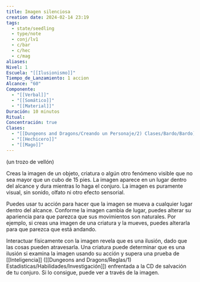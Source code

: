 ```yaml
---
title: Imagen silenciosa
creation date: 2024-02-14 23:19
tags:
  - state/seedling
  - type/note
  - conj/lv1
  - c/bar
  - c/hec
  - c/mag
aliases: 
Nivel: 1
Escuela: "[[Ilusionismo]]"
Tiempo_de_Lanzamiento: 1 accion
Alcance: "60"
Componente:
  - "[[Verbal]]"
  - "[[Somático]]"
  - "[[Material]]"
Duración: 10 minutos
Ritual: 
Concentración: true
Clases:
  - "[[Dungeons and Dragons/Creando un Personaje/2) Clases/Bardo/Bardo]]"
  - "[[Hechicero]]"
  - "[[Mago]]"
---
```

(un trozo de vellón)

Creas la imagen de un objeto, criatura o algún otro fenómeno visible que no sea mayor que un cubo de 15 pies. La imagen aparece en un lugar dentro del alcance y dura mientras lo haga el conjuro. La imagen es puramente visual, sin sonido, olfato ni otro efecto sensorial.

Puedes usar tu acción para hacer que la imagen se mueva a cualquier lugar dentro del alcance. Conforme la imagen cambia de lugar, puedes alterar su apariencia para que parezca que sus movimientos son naturales. Por ejemplo, si creas una imagen de una criatura y la mueves, puedes alterarla para que parezca que está andando.

Interactuar físicamente con la imagen revela que es una ilusión, dado que las cosas pueden atravesarla. Una criatura puede determinar que es una ilusión si examina la imagen usando su acción y supera una prueba de [[Inteligencia]] ([[Dungeons and Dragons/Reglas/1) Estadisticas/Habilidades/Investigación]]) enfrentada a la CD de salvación de tu conjuro. Si lo consigue, puede ver a través de la imagen.